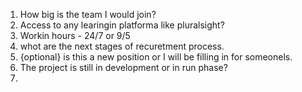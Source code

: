 1. How big is the team I would join?
2. Access to any learingin platforma like pluralsight?
3. Workin hours - 24/7 or 9/5
4. whot are the next stages of recuretment process.
5. {optional} is this a new position or I will be filling in for someonels.
6. The project is still in development or in run phase?
7. 
